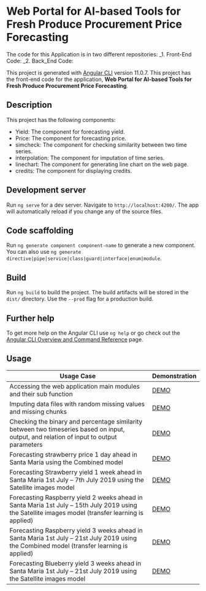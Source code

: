 # Web Portal for AI-based Tools for Fresh Produce Procurement Price Forecasting

The code for this Application is in two different repositories:
_1. Front-End Code:
_2. Back_End Code:

This project is generated with [Angular CLI](https://github.com/angular/angular-cli) version 11.0.7. This project has the front-end code for the application, **Web Portal for AI-based Tools for
Fresh Produce Procurement Price Forecasting**.
## Description
This project has the following components:
- Yield: The component for forecasting yield.
- Price: The component for forecasting price.
- simcheck: The component for checking similarity between two time series.
- interpolation: The component for imputation of time series.
- linechart: The component for generating line chart on the web page.
- credits: The component for displaying credits.
## Development server

Run `ng serve` for a dev server. Navigate to `http://localhost:4200/`. The app will automatically reload if you change any of the source files.

## Code scaffolding

Run `ng generate component component-name` to generate a new component. You can also use `ng generate directive|pipe|service|class|guard|interface|enum|module`.

## Build

Run `ng build` to build the project. The build artifacts will be stored in the `dist/` directory. Use the `--prod` flag for a production build.




## Further help

To get more help on the Angular CLI use `ng help` or go check out the [Angular CLI Overview and Command Reference](https://angular.io/cli) page.

## Usage


Usage Case | Demonstration |
--- | --- | 
Accessing the web application main modules and their sub function | [DEMO](https://drive.google.com/file/d/1-qq7tB_gRA5vKEoJI1UaYQXC80P4fnnA/view?usp=sharing) | 
Imputing data files with random missing values and missing chunks | [DEMO](https://drive.google.com/file/d/1Wuf2P1eDXZap-0SHWL1T-ktGSOB_UAa4/view?usp=sharing) | 
Checking the binary and percentage similarity between two timeseries based on input, output, and relation of input to output parameters | [DEMO](https://drive.google.com/file/d/1jW792C7xWBWGZEW7px8OtpMiUUJAZaNq/view?usp=sharing) | 
Forecasting strawberry price 1 day ahead in Santa Maria using the Combined model | [DEMO](https://drive.google.com/file/d/1FT_z-0Xcl5FvRC9H5FMeJJhGnhCskTur/view?usp=sharing) | 
Forecasting Strawberry yield 1 week ahead in Santa Maria 1st July – 7th July 2019 using the Satellite images model | [DEMO](https://drive.google.com/file/d/14gK8pihbbIGbZwFNTUjRghPcpFp-Y7LO/view?usp=sharing) |
Forecasting Raspberry yield 2 weeks ahead in Santa Maria 1st July – 15th July 2019 using the Satellite images model (transfer learning is applied) | [DEMO](https://drive.google.com/file/d/1wAViRhblL9wrtIt1fm-DeDxVEUkkQhj_/view?usp=sharing) |
Forecasting Raspberry yield 3 weeks ahead in Santa Maria 1st July – 21st July 2019 using the Combined model (transfer learning is applied) | [DEMO](https://drive.google.com/file/d/1hAXYftOst2uNwX9Ga0gw3rpWtX7aQcCO/view?usp=sharing) |
Forecasting Blueberry yield 3 weeks ahead in Santa Maria 1st July – 21st July 2019 using the Satellite images model | [DEMO](https://drive.google.com/file/d/1pdedRBak-u3F1N1fPRfL8qfmaQ83j9Vq/view?usp=sharing) |
